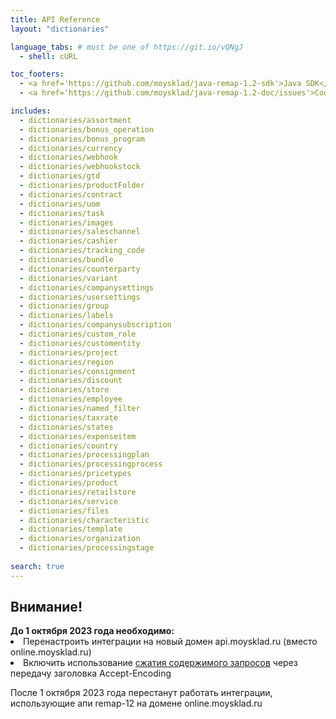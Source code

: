 ```yaml
---
title: API Reference
layout: "dictionaries"

language_tabs: # must be one of https://git.io/vQNgJ
  - shell: cURL

toc_footers:
  - <a href='https://github.com/moysklad/java-remap-1.2-sdk'>Java SDK</a>
  - <a href='https://github.com/moysklad/java-remap-1.2-doc/issues'>Сообщите об ошибке</a>

includes:
  - dictionaries/assortment
  - dictionaries/bonus_operation
  - dictionaries/bonus_program
  - dictionaries/currency
  - dictionaries/webhook
  - dictionaries/webhookstock
  - dictionaries/gtd
  - dictionaries/productFolder
  - dictionaries/contract
  - dictionaries/uom  
  - dictionaries/task
  - dictionaries/images
  - dictionaries/saleschannel
  - dictionaries/cashier
  - dictionaries/tracking_code
  - dictionaries/bundle
  - dictionaries/counterparty
  - dictionaries/variant
  - dictionaries/companysettings
  - dictionaries/usersettings
  - dictionaries/group
  - dictionaries/labels
  - dictionaries/companysubscription
  - dictionaries/custom_role
  - dictionaries/customentity
  - dictionaries/project
  - dictionaries/region
  - dictionaries/consignment
  - dictionaries/discount
  - dictionaries/store
  - dictionaries/employee
  - dictionaries/named_filter
  - dictionaries/taxrate
  - dictionaries/states  
  - dictionaries/expenseitem
  - dictionaries/country
  - dictionaries/processingplan
  - dictionaries/processingprocess
  - dictionaries/pricetypes
  - dictionaries/product
  - dictionaries/retailstore
  - dictionaries/service
  - dictionaries/files
  - dictionaries/characteristic
  - dictionaries/template
  - dictionaries/organization
  - dictionaries/processingstage
  
search: true
---  
```


[//]: # (TODO: remove in MC-64261)
<div class="banner">
  <h2>Внимание!</h2>
  <ui><b>До 1 октября 2023 года необходимо:</b>
    <li>Перенастроить интеграции на новый домен api.moysklad.ru (вместо online.moysklad.ru)</li>
    <li>Включить использование <a href='https://dev.moysklad.ru/doc/api/remap/1.2/#mojsklad-json-api-obschie-swedeniq-szhatie-soderzhimogo-zaprosow'>сжатия содержимого запросов</a> через передачу заголовка Accept-Encoding</li>
  </ui>
  <p>После 1 октября 2023 года перестанут работать интеграции, использующие апи remap-12 на домене online.moysklad.ru</p>
</div>
